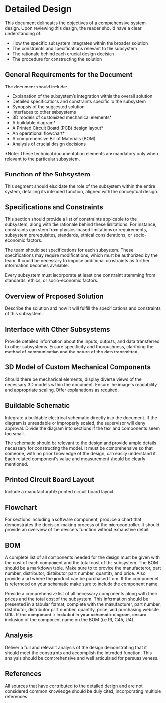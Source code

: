 # Detailed Design

This document delineates the objectives of a comprehensive system design. Upon reviewing this design, the reader should have a clear understanding of:

- How the specific subsystem integrates within the broader solution
- The constraints and specifications relevant to the subsystem
- The rationale behind each crucial design decision
- The procedure for constructing the solution


## General Requirements for the Document

The document should include:

- Explanation of the subsystem’s integration within the overall solution
- Detailed specifications and constraints specific to the subsystem
- Synopsis of the suggested solution
- Interfaces to other subsystems
- 3D models of customized mechanical elements*
- A buildable diagram*
- A Printed Circuit Board (PCB) design layout*
- An operational flowchart*
- A comprehensive Bill of Materials (BOM)
- Analysis of crucial design decisions

*Note: These technical documentation elements are mandatory only when relevant to the particular subsystem.


## Function of the Subsystem

This segment should elucidate the role of the subsystem within the entire system, detailing its intended function, aligned with the conceptual design.


## Specifications and Constraints

This section should provide a list of constraints applicable to the subsystem, along with the rationale behind these limitations. For instance, constraints can stem from physics-based limitations or requirements, subsystem prerequisites, standards, ethical considerations, or socio-economic factors.

The team should set specifications for each subsystem. These specifications may require modifications, which must be authorized by the team. It could be necessary to impose additional constraints as further information becomes available.

Every subsystem must incorporate at least one constraint stemming from standards, ethics, or socio-economic factors.


## Overview of Proposed Solution

Describe the solution and how it will fulfill the specifications and constraints of this subsystem.


## Interface with Other Subsystems

Provide detailed information about the inputs, outputs, and data transferred to other subsystems. Ensure specificity and thoroughness, clarifying the method of communication and the nature of the data transmitted.


## 3D Model of Custom Mechanical Components

Should there be mechanical elements, display diverse views of the necessary 3D models within the document. Ensure the image's readability and appropriate scaling. Offer explanations as required.


## Buildable Schematic 

Integrate a buildable electrical schematic directly into the document. If the diagram is unreadable or improperly scaled, the supervisor will deny approval. Divide the diagram into sections if the text and components seem too small.

The schematic should be relevant to the design and provide ample details necessary for constructing the model. It must be comprehensive so that someone, with no prior knowledge of the design, can easily understand it. Each related component's value and measurement should be clearly mentioned.


## Printed Circuit Board Layout

Include a manufacturable printed circuit board layout.


## Flowchart

For sections including a software component, produce a chart that demonstrates the decision-making process of the microcontroller. It should provide an overview of the device's function without exhaustive detail.


## BOM

A complete list of all components needed for the design must be given with the cost of each component and the total cost of the subsystem. The BOM should be a markdown table. Make sure to to provide the manufacteror, part number, distributor, distributor part number, quantity, and price. Also provide a url where the product can be purchased from. If the componenet is refernced on your schematic make sure to include the component name.

Provide a comprehensive list of all necessary components along with their prices and the total cost of the subsystem. This information should be presented in a tabular format, complete with the manufacturer, part number, distributor, distributor part number, quantity, price, and purchasing website URL. If the component is included in your schematic diagram, ensure inclusion of the component name on the BOM (i.e R1, C45, U4).

## Analysis

Deliver a full and relevant analysis of the design demonstrating that it should meet the constraints and accomplish the intended function. This analysis should be comprehensive and well articulated for persuasiveness.

## References

All sources that have contributed to the detailed design and are not considered common knowledge should be duly cited, incorporating multiple references.
